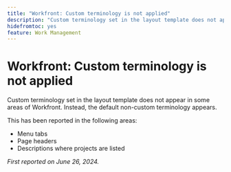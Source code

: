```yaml
---
title: "Workfront: Custom terminology is not applied"
description: "Custom terminology set in the layout template does not appear in some areas of Workfront. Instead, the default non-custom terminology appears. "
hidefromtoc: yes
feature: Work Management
---
```


# Workfront: Custom terminology is not applied

Custom terminology set in the layout template does not appear in some areas of Workfront. Instead, the default non-custom terminology appears. 

This has been reported in the following areas:

* Menu tabs
* Page headers
* Descriptions where projects are listed

_First reported on June 26, 2024._
